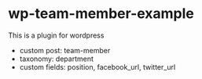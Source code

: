 # wp-team-member-example

This is a plugin for wordpress
- custom post: team-member
- taxonomy: department
- custom fields: position, facebook_url, twitter_url
